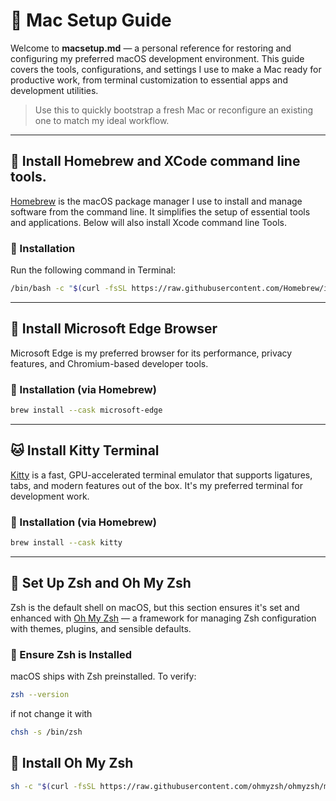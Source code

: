 # 🍎 Mac Setup Guide

Welcome to **macsetup.md** — a personal reference for restoring and configuring my preferred macOS development environment. This guide covers the tools, configurations, and settings I use to make a Mac ready for productive work, from terminal customization to essential apps and development utilities.

> Use this to quickly bootstrap a fresh Mac or reconfigure an existing one to match my ideal workflow.
---

## 🍺 Install Homebrew and XCode command line tools.

[Homebrew](https://brew.sh/) is the macOS package manager I use to install and manage software from the command line. It simplifies the setup of essential tools and applications. Below will also install Xcode command line Tools.

### 🔧 Installation

Run the following command in Terminal:

```bash
/bin/bash -c "$(curl -fsSL https://raw.githubusercontent.com/Homebrew/install/HEAD/install.sh)"
```
---

## 🧭 Install Microsoft Edge Browser

Microsoft Edge is my preferred browser for its performance, privacy features, and Chromium-based developer tools.

### 🔧 Installation (via Homebrew)

```bash
brew install --cask microsoft-edge
```
---

## 🐱 Install Kitty Terminal

[Kitty](https://sw.kovidgoyal.net/kitty/) is a fast, GPU-accelerated terminal emulator that supports ligatures, tabs, and modern features out of the box. It's my preferred terminal for development work.

### 🔧 Installation (via Homebrew)

```bash
brew install --cask kitty
```
---

## 🐚 Set Up Zsh and Oh My Zsh

Zsh is the default shell on macOS, but this section ensures it's set and enhanced with [Oh My Zsh](https://ohmyz.sh/) — a framework for managing Zsh configuration with themes, plugins, and sensible defaults.

### 🔧 Ensure Zsh is Installed

macOS ships with Zsh preinstalled. To verify:

```bash
zsh --version
```
if not change it with
```bash
chsh -s /bin/zsh
```
## 💫 Install Oh My Zsh

```bash
sh -c "$(curl -fsSL https://raw.githubusercontent.com/ohmyzsh/ohmyzsh/master/tools/install.sh)"
```


